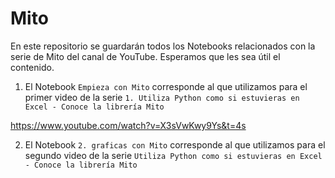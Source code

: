 # Mito
En este repositorio se guardarán todos los Notebooks relacionados con la serie de Mito del canal de YouTube. Esperamos que les sea útil el contenido.

1. El Notebook ``Empieza con Mito`` corresponde al que utilizamos para el primer video de la serie ``1. Utiliza Python como si estuvieras en Excel - Conoce la librería Mito``

https://www.youtube.com/watch?v=X3sVwKwy9Ys&t=4s

2. El Notebook ``2. graficas con Mito`` corresponde al que utilizamos para el segundo video de la serie ``Utiliza Python como si estuvieras en Excel - Conoce la librería Mito``
